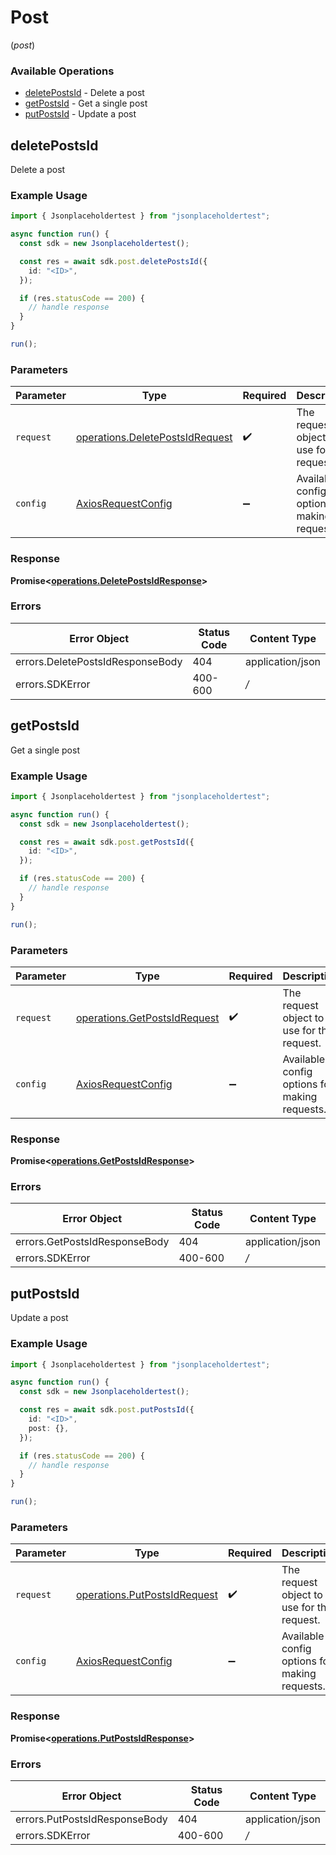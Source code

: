 # Post
(*post*)

### Available Operations

* [deletePostsId](#deletepostsid) - Delete a post
* [getPostsId](#getpostsid) - Get a single post
* [putPostsId](#putpostsid) - Update a post

## deletePostsId

Delete a post

### Example Usage

```typescript
import { Jsonplaceholdertest } from "jsonplaceholdertest";

async function run() {
  const sdk = new Jsonplaceholdertest();

  const res = await sdk.post.deletePostsId({
    id: "<ID>",
  });

  if (res.statusCode == 200) {
    // handle response
  }
}

run();
```

### Parameters

| Parameter                                                                              | Type                                                                                   | Required                                                                               | Description                                                                            |
| -------------------------------------------------------------------------------------- | -------------------------------------------------------------------------------------- | -------------------------------------------------------------------------------------- | -------------------------------------------------------------------------------------- |
| `request`                                                                              | [operations.DeletePostsIdRequest](../../sdk/models/operations/deletepostsidrequest.md) | :heavy_check_mark:                                                                     | The request object to use for the request.                                             |
| `config`                                                                               | [AxiosRequestConfig](https://axios-http.com/docs/req_config)                           | :heavy_minus_sign:                                                                     | Available config options for making requests.                                          |


### Response

**Promise<[operations.DeletePostsIdResponse](../../sdk/models/operations/deletepostsidresponse.md)>**
### Errors

| Error Object                     | Status Code                      | Content Type                     |
| -------------------------------- | -------------------------------- | -------------------------------- |
| errors.DeletePostsIdResponseBody | 404                              | application/json                 |
| errors.SDKError                  | 400-600                          | */*                              |

## getPostsId

Get a single post

### Example Usage

```typescript
import { Jsonplaceholdertest } from "jsonplaceholdertest";

async function run() {
  const sdk = new Jsonplaceholdertest();

  const res = await sdk.post.getPostsId({
    id: "<ID>",
  });

  if (res.statusCode == 200) {
    // handle response
  }
}

run();
```

### Parameters

| Parameter                                                                        | Type                                                                             | Required                                                                         | Description                                                                      |
| -------------------------------------------------------------------------------- | -------------------------------------------------------------------------------- | -------------------------------------------------------------------------------- | -------------------------------------------------------------------------------- |
| `request`                                                                        | [operations.GetPostsIdRequest](../../sdk/models/operations/getpostsidrequest.md) | :heavy_check_mark:                                                               | The request object to use for the request.                                       |
| `config`                                                                         | [AxiosRequestConfig](https://axios-http.com/docs/req_config)                     | :heavy_minus_sign:                                                               | Available config options for making requests.                                    |


### Response

**Promise<[operations.GetPostsIdResponse](../../sdk/models/operations/getpostsidresponse.md)>**
### Errors

| Error Object                  | Status Code                   | Content Type                  |
| ----------------------------- | ----------------------------- | ----------------------------- |
| errors.GetPostsIdResponseBody | 404                           | application/json              |
| errors.SDKError               | 400-600                       | */*                           |

## putPostsId

Update a post

### Example Usage

```typescript
import { Jsonplaceholdertest } from "jsonplaceholdertest";

async function run() {
  const sdk = new Jsonplaceholdertest();

  const res = await sdk.post.putPostsId({
    id: "<ID>",
    post: {},
  });

  if (res.statusCode == 200) {
    // handle response
  }
}

run();
```

### Parameters

| Parameter                                                                        | Type                                                                             | Required                                                                         | Description                                                                      |
| -------------------------------------------------------------------------------- | -------------------------------------------------------------------------------- | -------------------------------------------------------------------------------- | -------------------------------------------------------------------------------- |
| `request`                                                                        | [operations.PutPostsIdRequest](../../sdk/models/operations/putpostsidrequest.md) | :heavy_check_mark:                                                               | The request object to use for the request.                                       |
| `config`                                                                         | [AxiosRequestConfig](https://axios-http.com/docs/req_config)                     | :heavy_minus_sign:                                                               | Available config options for making requests.                                    |


### Response

**Promise<[operations.PutPostsIdResponse](../../sdk/models/operations/putpostsidresponse.md)>**
### Errors

| Error Object                  | Status Code                   | Content Type                  |
| ----------------------------- | ----------------------------- | ----------------------------- |
| errors.PutPostsIdResponseBody | 404                           | application/json              |
| errors.SDKError               | 400-600                       | */*                           |

